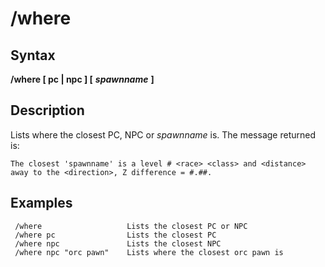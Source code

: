 # /where

## Syntax

**/where \[ pc \| npc \] \[** _**spawnname**_ **\]**

## Description

Lists where the closest PC, NPC or _spawnname_ is. The message returned is:

```text
The closest 'spawnname' is a level # <race> <class> and <distance> away to the <direction>, Z difference = #.##.
```

## Examples

```text
 /where                   Lists the closest PC or NPC
 /where pc                Lists the closest PC
 /where npc               Lists the closest NPC
 /where npc "orc pawn"    Lists where the closest orc pawn is
```

